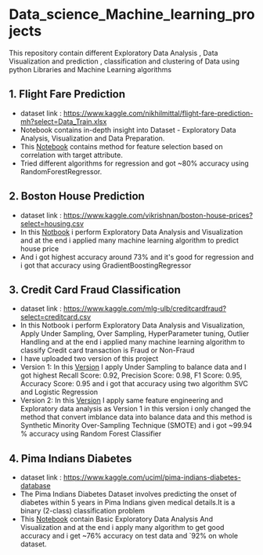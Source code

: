 # Data_science_Machine_learning_projects
This repository contain different Exploratory Data Analysis , Data Visualization and prediction , classification and clustering of Data using python Libraries and Machine Learning algorithms
## 1. Flight Fare Prediction 
* dataset link : https://www.kaggle.com/nikhilmittal/flight-fare-prediction-mh?select=Data_Train.xlsx
* Notebook contains in-depth insight into Dataset - Exploratory Data Analysis, Visualization and Data Preparation.
* This [Notebook](https://github.com/patelom5917/Machine_learning_projects/blob/master/Flight%20Fare%20Prediction.ipynb) contains method for feature selection based on correlation with target attribute.
* Tried different algorithms for regression and got ~80% accuracy using RandomForestRegressor.

## 2. Boston House Prediction
* dataset link : https://www.kaggle.com/vikrishnan/boston-house-prices?select=housing.csv
* In this [Notbook](https://github.com/patelom5917/Machine_learning_projects/blob/master/Boston%20house%20price%20prediction.ipynb) i perform Exploratory Data Analysis and Visualization and at the end i applied many machine learning algorithm to predict house price 
* And i got highest accuracy around 73% and it's good for regression and i got that accuracy using GradientBoostingRegressor

## 3. Credit Card Fraud Classification
* dataset link : https://www.kaggle.com/mlg-ulb/creditcardfraud?select=creditcard.csv
* In this Notbook i perform Exploratory Data Analysis and Visualization, Apply Under Sampling, Over Sampling, HyperParameter tuning, Outlier Handling and at the end i applied many machine learning algorithm to classify Credit card transaction is Fraud or Non-Fraud 
* I have uploaded two version of this project
* Version 1: In this [Version](https://github.com/patelom5917/Machine_learning_projects/blob/master/Credit%20card%20fraud%20detection-1.ipynb) I apply Under Sampling to balance data and I got highest Recall Score: 0.92, Precision Score: 0.98, F1 Score: 0.95, Accuracy Score: 0.95 and i got that accuracy using two algorithm SVC and Logistic Regression
* Version 2: In this [Version](https://github.com/patelom5917/Machine_learning_projects/blob/master/Credit%20Card%20Fraud%20Detection-2.ipynb) I apply same feature engineering and Exploratory data analysis as Version 1 in this version i only changed the method that convert imblance data into balance data and this method is Synthetic Minority Over-Sampling Technique (SMOTE) and i got ~99.94 % accuracy using Random Forest Classifier
## 4. Pima Indians Diabetes 
* dataset link : https://www.kaggle.com/uciml/pima-indians-diabetes-database
* The Pima Indians Diabetes Dataset involves predicting the onset of diabetes within 5 years in Pima Indians given medical details.It is a binary (2-class) classification problem
* This [Notebook]() contain Basic Exploratory Data Analysis And Visualization and at the end i apply many algorithm to get good accuracy and i get ~76% accuracy on test data and `92% on whole dataset. 
